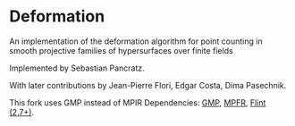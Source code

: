 # Deformation
An implementation of the deformation algorithm for point counting in smooth projective families of hypersurfaces over finite fields

Implemented by Sebastian Pancratz.

With later contributions by Jean-Pierre Flori, Edgar Costa, Dima Pasechnik.

This fork uses GMP instead of MPIR
Dependencies: [GMP](https://gmplib.org), [MPFR](https://www.mpfr.org), [Flint (2.7+)](http://flintlib.org).
